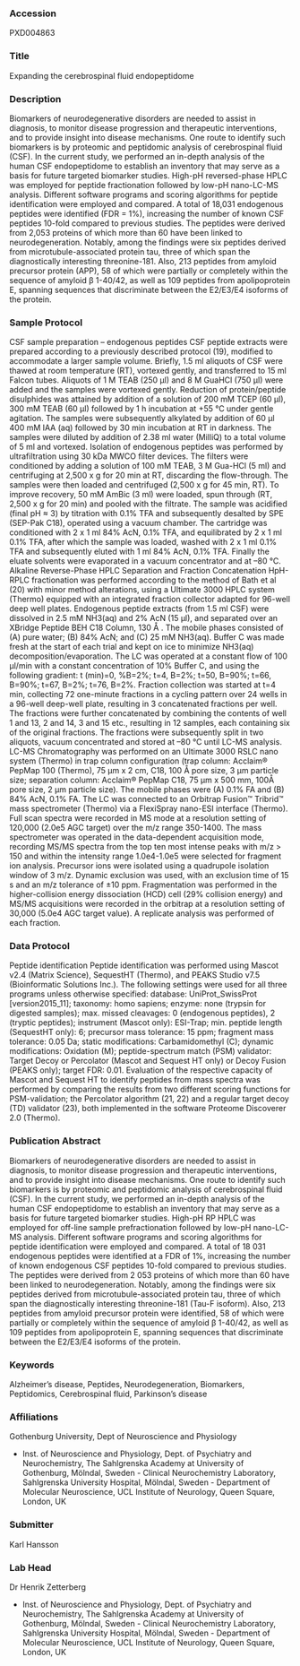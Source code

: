 ### Accession
PXD004863

### Title
Expanding the cerebrospinal fluid endopeptidome

### Description
Biomarkers of neurodegenerative disorders are needed to assist in diagnosis, to monitor disease progression and therapeutic interventions, and to provide insight into disease mechanisms. One route to identify such biomarkers is by proteomic and peptidomic analysis of cerebrospinal fluid (CSF).  In the current study, we performed an in-depth analysis of the human CSF endopeptidome to establish an inventory that may serve as a basis for future targeted biomarker studies. High-pH reversed-phase HPLC was employed for peptide fractionation followed by low-pH nano-LC-MS analysis. Different software programs and scoring algorithms for peptide identification were employed and compared. A total of 18,031 endogenous peptides were identified (FDR = 1%), increasing the number of known CSF peptides 10-fold compared to previous studies. The peptides were derived from 2,053 proteins of which more than 60 have been linked to neurodegeneration. Notably, among the findings were six peptides derived from microtubule-associated protein tau, three of which span the diagnostically interesting threonine-181. Also, 213 peptides from amyloid precursor protein (APP), 58 of which were partially or completely within the sequence of amyloid β 1-40/42, as well as 109 peptides from apolipoprotein E, spanning sequences that discriminate between the E2/E3/E4 isoforms of the protein.

### Sample Protocol
CSF sample preparation – endogenous peptides CSF peptide extracts were prepared according to a previously described protocol (19), modified to accommodate a larger sample volume. Briefly, 1.5 ml aliquots of CSF were thawed at room temperature (RT), vortexed gently, and transferred to 15 ml Falcon tubes. Aliquots of 1 M TEAB (250 µl) and 8 M GuaHCl (750 µl) were added and the samples were vortexed gently. Reduction of protein/peptide disulphides was attained by addition of a solution of 200 mM TCEP (60 µl), 300 mM TEAB (60 µl) followed by 1 h incubation at +55 °C under gentle agitation. The samples were subsequently alkylated by addition of 60 µl 400 mM IAA (aq) followed by 30 min incubation at RT in darkness. The samples were diluted by addition of 2.38 ml water (MilliQ) to a total volume of 5 ml and vortexed. Isolation of endogenous peptides was performed by ultrafiltration using 30 kDa MWCO filter devices. The filters were conditioned by adding a solution of 100 mM TEAB, 3 M Gua-HCl (5 ml) and centrifuging at 2,500 x g for 20 min at RT, discarding the flow-through. The samples were then loaded and centrifuged (2,500 x g for 45 min, RT). To improve recovery, 50 mM AmBic (3 ml) were loaded, spun through (RT, 2,500 x g for 20 min) and pooled with the filtrate.  The sample was acidified (final pH ≈ 3) by titration with 0.1% TFA and subsequently desalted by SPE (SEP-Pak C18), operated using a vacuum chamber. The cartridge was conditioned with 2 x 1 ml 84% AcN, 0.1% TFA, and equilibrated by 2 x 1 ml 0.1% TFA, after which the sample was loaded, washed with 2 x 1 ml 0.1% TFA and subsequently eluted with 1 ml 84% AcN, 0.1% TFA. Finally the eluate solvents were evaporated in a vacuum concentrator and at –80 °C.  Alkaline Reverse-Phase HPLC Separation and Fraction Concatenation HpH-RPLC fractionation was performed according to the method of Bath et al (20) with minor method alterations, using a Ultimate 3000 HPLC system (Thermo) equipped with an integrated fraction collector adapted for 96-well deep well plates. Endogenous peptide extracts (from 1.5 ml CSF) were dissolved in 2.5 mM NH3(aq) and 2% AcN (15 µl), and separated over an XBridge Peptide BEH C18 Column, 130 Å . The mobile phases consisted of (A) pure water; (B) 84% AcN; and (C) 25 mM NH3(aq). Buffer C was made fresh at the start of each trial and kept on ice to minimize NH3(aq) decomposition/evaporation. The LC was operated at a constant flow of 100 µl/min with a constant concentration of 10% Buffer C, and using the following gradient: t (min)=0, %B=2%; t=4, B=2%; t=50, B=90%; t=66, B=90%; t=67, B=2%; t=76, B=2%. Fraction collection was started at t=4 min, collecting 72 one-minute fractions in a cycling pattern over 24 wells in a 96-well deep-well plate, resulting in 3 concatenated fractions per well. The fractions were further concatenated by combining the contents of well 1 and 13, 2 and 14, 3 and 15 etc., resulting in 12 samples, each containing six of the original fractions. The fractions were subsequently split in two aliquots, vacuum concentrated and stored at –80 °C until LC-MS analysis. LC-MS Chromatography was performed on an Ultimate 3000 RSLC nano system (Thermo) in trap column configuration (trap column: Acclaim® PepMap 100 (Thermo), 75 µm x 2 cm, C18, 100 Å pore size, 3 µm particle size; separation column: Acclaim® PepMap C18, 75 µm x 500 mm, 100Å pore size, 2 µm particle size). The mobile phases were (A) 0.1% FA and (B) 84% AcN, 0.1% FA. The LC was connected to an Orbitrap Fusion™ Tribrid™ mass spectrometer (Thermo) via a FlexiSpray nano-ESI interface (Thermo). Full scan spectra were recorded in MS mode at a resolution setting of 120,000 (2.0e5 AGC target) over the m/z range 350-1400. The mass spectrometer was operated in the data-dependent acquisition mode, recording MS/MS spectra from the top ten most intense peaks with m/z > 150 and within the intensity range 1.0e4-1.0e5 were selected for fragment ion analysis. Precursor ions were isolated using a quadrupole isolation window of 3 m/z. Dynamic exclusion was used, with an exclusion time of 15 s and an m/z tolerance of ±10 ppm. Fragmentation was performed in the higher-collision energy dissociation (HCD) cell (29% collision energy) and MS/MS acquisitions were recorded in the orbitrap at a resolution setting of 30,000 (5.0e4 AGC target value). A replicate analysis was performed of each fraction.

### Data Protocol
Peptide identification Peptide identification was performed using Mascot v2.4 (Matrix Science), SequestHT (Thermo), and PEAKS Studio v7.5 (Bioinformatic Solutions Inc.). The following settings were used for all three programs unless otherwise specified: database: UniProt_SwissProt [version2015_11]; taxonomy: homo sapiens; enzyme: none (trypsin for digested samples); max. missed cleavages: 0 (endogenous peptides), 2 (tryptic peptides); instrument (Mascot only): ESI-Trap; min. peptide length (SequestHT only): 6; precursor mass tolerance: 15 ppm; fragment mass tolerance: 0.05 Da; static modifications: Carbamidomethyl (C); dynamic modifications: Oxidation (M); peptide-spectrum match (PSM) validator: Target Decoy or Percolator (Mascot and Sequest HT only) or Decoy Fusion (PEAKS only); target FDR: 0.01. Evaluation of the respective capacity of Mascot and Sequest HT to identify peptides from mass spectra was performed by comparing the results from two different scoring functions for PSM-validation; the Percolator algorithm (21, 22) and a regular target decoy (TD) validator (23), both implemented in the software Proteome Discoverer 2.0 (Thermo).

### Publication Abstract
Biomarkers of neurodegenerative disorders are needed to assist in diagnosis, to monitor disease progression and therapeutic interventions, and to provide insight into disease mechanisms. One route to identify such biomarkers is by proteomic and peptidomic analysis of cerebrospinal fluid (CSF). In the current study, we performed an in-depth analysis of the human CSF endopeptidome to establish an inventory that may serve as a basis for future targeted biomarker studies. High-pH RP HPLC was employed for off-line sample prefractionation followed by low-pH nano-LC-MS analysis. Different software programs and scoring algorithms for peptide identification were employed and compared. A total of 18 031 endogenous peptides were identified at a FDR of 1%, increasing the number of known endogenous CSF peptides 10-fold compared to previous studies. The peptides were derived from 2 053 proteins of which more than 60 have been linked to neurodegeneration. Notably, among the findings were six peptides derived from microtubule-associated protein tau, three of which span the diagnostically interesting threonine-181 (Tau-F isoform). Also, 213 peptides from amyloid precursor protein were identified, 58 of which were partially or completely within the sequence of amyloid &#x3b2; 1-40/42, as well as 109 peptides from apolipoprotein E, spanning sequences that discriminate between the E2/E3/E4 isoforms of the protein.

### Keywords
Alzheimer’s disease, Peptides, Neurodegeneration, Biomarkers, Peptidomics, Cerebrospinal fluid, Parkinson’s disease

### Affiliations
Gothenburg University, Dept of Neuroscience and Physiology
- Inst. of Neuroscience and Physiology, Dept. of Psychiatry and Neurochemistry, The Sahlgrenska Academy at University of Gothenburg, Mölndal, Sweden - Clinical Neurochemistry Laboratory, Sahlgrenska University Hospital, Mölndal, Sweden - Department of Molecular Neuroscience, UCL Institute of Neurology, Queen Square, London, UK

### Submitter
Karl Hansson

### Lab Head
Dr Henrik Zetterberg
- Inst. of Neuroscience and Physiology, Dept. of Psychiatry and Neurochemistry, The Sahlgrenska Academy at University of Gothenburg, Mölndal, Sweden - Clinical Neurochemistry Laboratory, Sahlgrenska University Hospital, Mölndal, Sweden - Department of Molecular Neuroscience, UCL Institute of Neurology, Queen Square, London, UK


